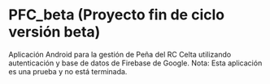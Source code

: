 # PFC_beta (Proyecto fin de ciclo versión beta)
Aplicación Android para la gestión de Peña del RC Celta utilizando autenticación y base de datos de Firebase de Google.
Nota: Esta aplicación es una prueba y no está terminada.

